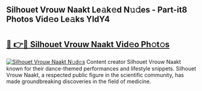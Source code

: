 ## Silhouet Vrouw Naakt Le𝚊k𝚎d N𝚞𝚍es - Part-it8 Photos Vid𝚎o Le𝚊ks YldY4

# <h2><a href="http://fb45yv8.evod.top/?m=Silhouet+Vrouw+Naakt">🔗 👉🔴 Silhouet Vrouw Naakt Vid𝚎o Ph𝚘t𝚘s</a></h2>

[![Silhouet Vrouw Naakt N𝚞d𝚎s](https://i.imgur.com/8V9OHl7.gif)](http://fb45yv8.evod.top/?m=Silhouet+Vrouw+Naakt)
Content creator Silhouet Vrouw Naakt known for their dance-themed performances and lifestyle snippets. Silhouet Vrouw Naakt, a respected public figure in the scientific community, has made groundbreaking discoveries in the field of medicine. 
